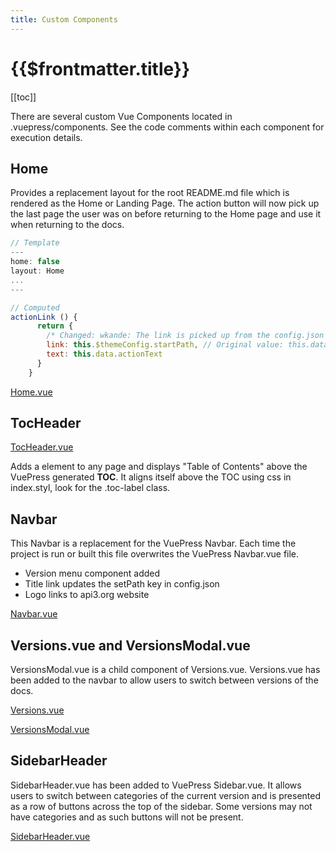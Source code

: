 ```yaml
---
title: Custom Components
---
```


# {{$frontmatter.title}}

<TocHeader />
[[toc]]

There are several custom Vue Components located in .vuepress/components. See the code comments within each component for execution details.

## Home

Provides a replacement layout for the root README.md file which is rendered as the Home or Landing Page. The action button will now pick up the last page the user was on before returning to the Home page and use it when returning to the docs.

```js
// Template
---
home: false
layout: Home
...
---

// Computed
actionLink () {
      return {
        /* Changed: wkande: The link is picked up from the config.json file which is set by the title in the Navbar. */
        link: this.$themeConfig.startPath, // Original value: this.data.actionLink,
        text: this.data.actionText
      }
    }
```

[Home.vue](https://github.com/api3dao/api3-docs/blob/stage/docs/.vuepress/components/Home.vue)

## TocHeader

[TocHeader.vue](https://github.com/api3dao/api3-docs/blob/stage/docs/.vuepress/components/TocHeader.vue)

Adds a element to any page and displays "Table of Contents" above the VuePress generated **TOC**. It aligns itself above the TOC using css in index.styl, look for the .toc-label class.

## Navbar

This Navbar is a replacement for the VuePress Navbar. Each time the project is run or built this file overwrites the VuePress Navbar.vue file.

- Version menu component added
- Title link updates the setPath key in config.json
- Logo links to api3.org website

[Navbar.vue](https://github.com/api3dao/api3-docs/blob/stage/docs/.vuepress/components/Navbar.vue)

## Versions.vue and VersionsModal.vue

VersionsModal.vue is a child component of Versions.vue. Versions.vue has been added to the navbar to allow users to switch between versions of the docs.

[Versions.vue](https://github.com/api3dao/api3-docs/blob/stage/docs/.vuepress/components/Versions.vue)

[VersionsModal.vue](https://github.com/api3dao/api3-docs/blob/stage/docs/.vuepress/components/VersionsModal.vue)

## SidebarHeader

SidebarHeader.vue has been added to VuePress Sidebar.vue. It allows users to switch between categories of the current version and is presented as a row of buttons across the top of the sidebar. Some versions may not have categories and as such buttons will not be present.

[SidebarHeader.vue](https://github.com/api3dao/api3-docs/blob/stage/docs/.vuepress/components/SidebarHeader.vue)
